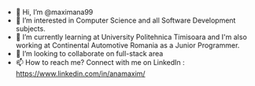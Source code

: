- 👋 Hi, I’m @maximana99
- 👀 I’m interested in Computer Science and all Software Development subjects.
- 🌱 I’m currently learning at University Politehnica Timisoara and I'm also working at Continental Automotive Romania as a Junior Programmer. 
- 💞️ I’m looking to collaborate on full-stack area
- 📫 How to reach me? Connect with me on LinkedIn : https://www.linkedin.com/in/anamaxim/ 

<!---
maximana99/maximana99 is a ✨ special ✨ repository because its `README.md` (this file) appears on your GitHub profile.
You can click the Preview link to take a look at your changes.
--->
